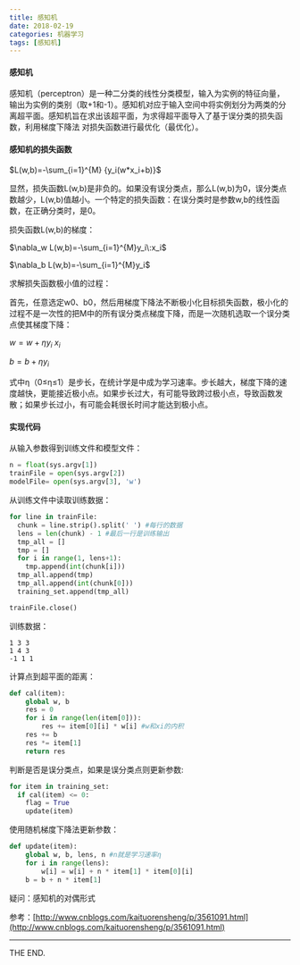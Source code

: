 ```yaml
---
title: 感知机
date: 2018-02-19
categories: 机器学习
tags: [感知机]
---
```


#### 感知机

感知机（perceptron）是一种二分类的线性分类模型，输入为实例的特征向量，输出为实例的类别（取+1和-1）。感知机对应于输入空间中将实例划分为两类的分离超平面。感知机旨在求出该超平面，为求得超平面导入了基于误分类的损失函数，利用梯度下降法 对损失函数进行最优化（最优化）。

<!--more-->

#### 感知机的损失函数

$L(w,b)=-\sum_{i=1}^{M} {y_i(w*x_i+b)}$

显然，损失函数L(w,b)是非负的。如果没有误分类点，那么L(w,b)为0，误分类点数越少，L(w,b)值越小。一个特定的损失函数：在误分类时是参数w,b的线性函数，在正确分类时，是0。

损失函数L(w,b)的梯度：

$\nabla_w L(w,b)=-\sum_{i=1}^{M}y_i\:x_i$

$\nabla_b L(w,b)=-\sum_{i=1}^{M}y_i$

求解损失函数极小值的过程：

首先，任意选定w0、b0，然后用梯度下降法不断极小化目标损失函数，极小化的过程不是一次性的把M中的所有误分类点梯度下降，而是一次随机选取一个误分类点使其梯度下降：

$w=w+\eta y_i\:x_i$

$b=b+\eta y_i$

式中η（0≤η≤1）是步长，在统计学是中成为学习速率。步长越大，梯度下降的速度越快，更能接近极小点。如果步长过大，有可能导致跨过极小点，导致函数发散；如果步长过小，有可能会耗很长时间才能达到极小点。

#### 实现代码

从输入参数得到训练文件和模型文件：

```python
n = float(sys.argv[1])
trainFile = open(sys.argv[2])
modelFile= open(sys.argv[3], 'w')
```

从训练文件中读取训练数据：

```python
for line in trainFile:
  chunk = line.strip().split(' ') #每行的数据
  lens = len(chunk) - 1 #最后一行是训练输出
  tmp_all = []
  tmp = []
  for i in range(1, lens+1):
    tmp.append(int(chunk[i]))
  tmp_all.append(tmp)
  tmp_all.append(int(chunk[0]))
  training_set.append(tmp_all)

trainFile.close()
```

训练数据：
```
1 3 3
1 4 3
-1 1 1
```

计算点到超平面的距离：
```python
def cal(item):
    global w, b
    res = 0
    for i in range(len(item[0])):
        res += item[0][i] * w[i] #w和xi的内积
    res += b
    res *= item[1]
    return res
```

判断是否是误分类点，如果是误分类点则更新参数:
```python
for item in training_set:
  if cal(item) <= 0:
    flag = True
    update(item)
```

使用随机梯度下降法更新参数：
```python
def update(item):
	global w, b, lens, n #n就是学习速率η
	for i in range(lens):
		w[i] = w[i] + n * item[1] * item[0][i]
	b = b + n * item[1]
```

疑问：感知机的对偶形式

参考：[http://www.cnblogs.com/kaituorensheng/p/3561091.html](http://www.cnblogs.com/kaituorensheng/p/3561091.html)
- - -
THE END.
